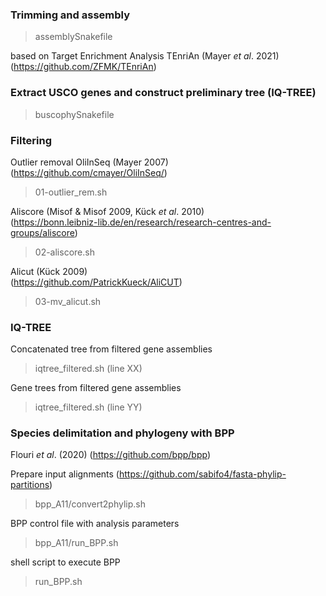 ### Trimming and assembly <br/>
> assemblySnakefile

based on Target Enrichment Analysis TEnriAn (Mayer *et al*. 2021) (https://github.com/ZFMK/TEnriAn)


### Extract USCO genes and construct preliminary tree (IQ-TREE) <br/>
> buscophySnakefile <br/>


### Filtering <br/>
Outlier removal OliInSeq (Mayer 2007) <br/>
(https://github.com/cmayer/OliInSeq/) <br/>
> 01-outlier_rem.sh

Aliscore (Misof & Misof 2009, Kück *et al*. 2010) <br/>
(https://bonn.leibniz-lib.de/en/research/research-centres-and-groups/aliscore) <br/>
> 02-aliscore.sh

Alicut (Kück 2009) <br/>
(https://github.com/PatrickKueck/AliCUT) <br/>
> 03-mv_alicut.sh


### IQ-TREE <br/>
Concatenated tree from filtered gene assemblies <br/>
> iqtree_filtered.sh (line XX)

Gene trees from filtered gene assemblies <br/>
> iqtree_filtered.sh (line YY)


### Species delimitation and phylogeny with BPP <br/>
Flouri *et al*. (2020) (https://github.com/bpp/bpp) <br/>

Prepare input alignments (https://github.com/sabifo4/fasta-phylip-partitions) <br/>
> bpp_A11/convert2phylip.sh

BPP control file with analysis parameters <br/>
> bpp_A11/run_BPP.sh

shell script to execute BPP <br/>
> run_BPP.sh



